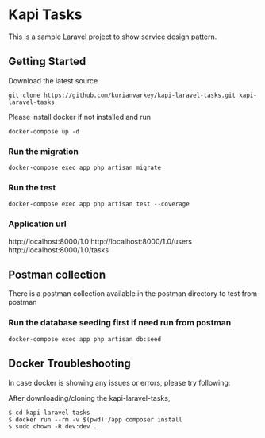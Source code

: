 # Kapi Tasks
This is a sample Laravel project to show service design pattern.

## Getting Started

Download the latest source
```
git clone https://github.com/kurianvarkey/kapi-laravel-tasks.git kapi-laravel-tasks
```

Please install docker if not installed and run 

```
docker-compose up -d
```

### Run the migration
```
docker-compose exec app php artisan migrate
```

### Run the test
```
docker-compose exec app php artisan test --coverage
```

### Application url
http://localhost:8000/1.0
http://localhost:8000/1.0/users
http://localhost:8000/1.0/tasks


## Postman collection
There is a postman collection available in the postman directory to test from postman

### Run the database seeding first if need run from postman
```
docker-compose exec app php artisan db:seed
```

## Docker Troubleshooting
In case docker is showing any issues or errors, please try following:

After downloading/cloning the kapi-laravel-tasks,

```
$ cd kapi-laravel-tasks
$ docker run --rm -v $(pwd):/app composer install
$ sudo chown -R dev:dev .
```